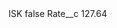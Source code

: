 <?xml version="1.0" encoding="UTF-8"?>
<CustomMetadata xmlns="http://soap.sforce.com/2006/04/metadata" xmlns:xsi="http://www.w3.org/2001/XMLSchema-instance" xmlns:xsd="http://www.w3.org/2001/XMLSchema">
    <label>ISK</label>
    <protected>false</protected>
    <values>
        <field>Rate__c</field>
        <value xsi:type="xsd:double">127.64</value>
    </values>
</CustomMetadata>
